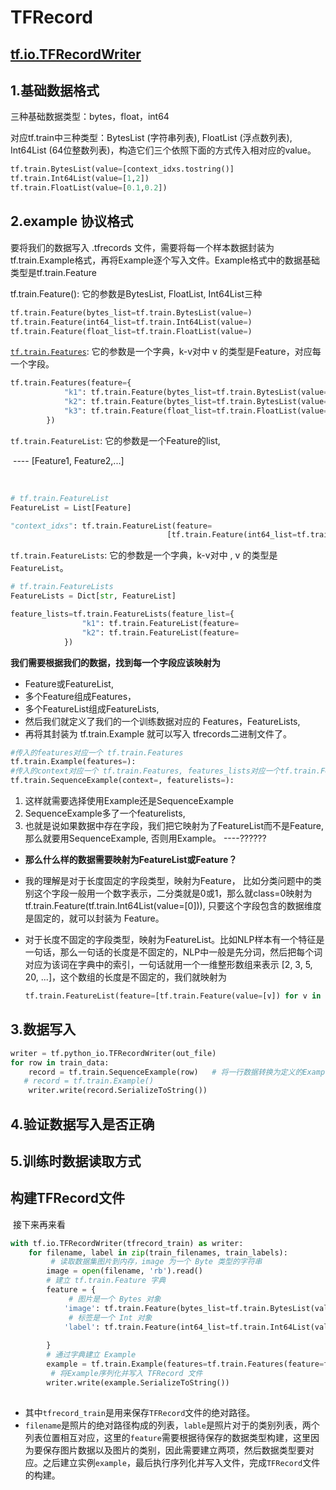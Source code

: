 # TFRecord



## [tf.io.TFRecordWriter](https://www.tensorflow.org/api_docs/python/tf/io/TFRecordWriter)





## 1.基础数据格式

三种基础数据类型：bytes，float，int64

对应tf.train中三种类型：BytesList (字符串列表), FloatList (浮点数列表), Int64List (64位整数列表)，构造它们三个依照下面的方式传入相对应的value。

```python
tf.train.BytesList(value=[context_idxs.tostring()]
tf.train.Int64List(value=[1,2])
tf.train.FloatList(value=[0.1,0.2])
```

## 2.example 协议格式

要将我们的数据写入 .tfrecords 文件，需要将每一个样本数据封装为tf.train.Example格式，再将Example逐个写入文件。Example格式中的数据基础类型是tf.train.Feature

tf.train.Feature(): 它的参数是BytesList, FloatList, Int64List三种

```python
tf.train.Feature(bytes_list=tf.train.BytesList(value=)
tf.train.Feature(int64_list=tf.train.Int64List(value=)
tf.train.Feature(float_list=tf.train.FloatList(value=)
```



[`tf.train.Features`](https://www.tensorflow.org/api_docs/python/tf/train/Features): 它的参数是一个字典，k-v对中 v 的类型是Feature，对应每一个字段。

```python
tf.train.Features(feature={
            "k1": tf.train.Feature(bytes_list=tf.train.BytesList(value=)),
            "k2": tf.train.Feature(bytes_list=tf.train.BytesList(value=)),
            "k3": tf.train.Feature(float_list=tf.train.FloatList(value=)),
        })
```

`tf.train.FeatureList`: 它的参数是一个Feature的list, 

​		---- [Feature1, Feature2,...]

​		

```python
# tf.train.FeatureList
FeatureList = List[Feature]
```



```python
"context_idxs": tf.train.FeatureList(feature=
                                   [tf.train.Feature(int64_list=tf.train.Int64List(value=[])])
```

`tf.train.FeatureLists`: 它的参数是一个字典，k-v对中 , 	v 的类型是`FeatureList`。

```python
# tf.train.FeatureLists
FeatureLists = Dict[str, FeatureList]
```

```python
feature_lists=tf.train.FeatureLists(feature_list={
                "k1": tf.train.FeatureList(feature=                                    [tf.train.Feature(int64_list=tf.train.Int64List(value=[])]),
                "k2": tf.train.FeatureList(feature=                                          [tf.train.Feature(int64_list=tf.train.Int64List(value=v))])
            })
```

**我们需要根据我们的数据，找到每一个字段应该映射为**

- Feature或FeatureList,
-  多个Feature组成Features，
- 多个FeatureList组成FeatureLists, 
- 然后我们就定义了我们的一个训练数据对应的 Features，FeatureLists, 
- 再将其封装为 tf.train.Example 就可以写入 tfrecords二进制文件了。

```python
#传入的features对应一个 tf.train.Features
tf.train.Example(features=): 
#传入的context对应一个 tf.train.Features, features_lists对应一个tf.train.FeatureLists
tf.train.SequenceExample(context=, featurelists=): 
```

1. 这样就需要选择使用Example还是SequenceExample
2.  SequenceExample多了一个featurelists, 
3. 也就是说如果数据中存在字段，我们把它映射为了FeatureList而不是Feature, 那么就要用SequenceExample, 否则用Example。 ----??????

- **那么什么样的数据需要映射为FeatureList或Feature？**

- 我的理解是对于长度固定的字段类型，映射为Feature， 比如分类问题中的类别这个字段一般用一个数字表示，二分类就是0或1，那么就class=0映射为tf.train.Feature(tf.train.Int64List(value=[0])), 只要这个字段包含的数据维度是固定的，就可以封装为 Feature。

- 对于长度不固定的字段类型，映射为FeatureList。比如NLP样本有一个特征是一句话，那么一句话的长度是不固定的，NLP中一般是先分词，然后把每个词对应为该词在字典中的索引，一句话就用一个一维整形数组来表示 [2, 3, 5, 20, ...]，这个数组的长度是不固定的，我们就映射为

  ```python
  tf.train.FeatureList(feature=[tf.train.Feature(value=[v]) for v in [2, 3, 5, 20,...] ] )
  ```

## 3.数据写入

```python
writer = tf.python_io.TFRecordWriter(out_file)
for row in train_data:
    record = tf.train.SequenceExample(row)   # 将一行数据转换为定义的Example格式
   # record = tf.train.Example()
    writer.write(record.SerializeToString())
```

## 4.验证数据写入是否正确

## 5.训练时数据读取方式

## 构建TFRecord文件

​		接下来再来看

```python
with tf.io.TFRecordWriter(tfrecord_train) as writer: 
    for filename, label in zip(train_filenames, train_labels):
         # 读取数据集图片到内存，image 为一个 Byte 类型的字符串
        image = open(filename, 'rb').read()
        # 建立 tf.train.Feature 字典
        feature = {              
             # 图片是一个 Bytes 对象
            'image': tf.train.Feature(bytes_list=tf.train.BytesList(value=[image])),
             # 标签是一个 Int 对象
            'label': tf.train.Feature(int64_list=tf.train.Int64List(value=[label])) 
           
        }
        # 通过字典建立 Example
        example = tf.train.Example(features=tf.train.Features(feature=feature)) 
     	 # 将Example序列化并写入 TFRecord 文件
        writer.write(example.SerializeToString())  
        
```

- 其中`tfrecord_train`是用来保存`TFRecord`文件的绝对路径。
- `filename`是照片的绝对路径构成的列表，`lable`是照片对于的类别列表，两个列表位置相互对应，这里的`feature`需要根据待保存的数据类型构建，这里因为要保存图片数据以及图片的类别，因此需要建立两项，然后数据类型要对应。之后建立实例`example`，最后执行序列化并写入文件，完成`TFRecord`文件的构建。




























